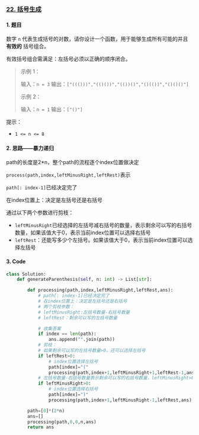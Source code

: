 ### [22. 括号生成](https://leetcode-cn.com/problems/generate-parentheses/) 

#### 1. 题目

数字 `n` 代表生成括号的对数，请你设计一个函数，用于能够生成所有可能的并且 **有效的** 括号组合。

有效括号组合需满足：左括号必须以正确的顺序闭合。

> 示例 1：
>
> 输入：`n = 3`
> 输出：`["((()))","(()())","(())()","()(())","()()()"]`
>
> 示例 2：
>
> 输入：`n = 1`
> 输出：`["()"]`

提示：

- `1 <= n <= 8`

#### 2. 思路——暴力递归

path的长度是2*n，整个path的流程逐个index位置做决定

`process(path,index,leftMinusRight,leftRest)`表示

`path[: index-1]`已经决定完了

在index位置上：决定是左括号还是右括号

通过以下两个参数进行剪枝：

- `leftMinusRight`已经选择的左括号减右括号的数量，表示剩余可以写的右括号数量，如果该值大于0，表示当前index位置可以选择右括号
- `leftRest`：还能写多少个左括号。如果该值大于0，表示当前index位置可以选择左括号

#### 3. Code

``` python
class Solution:
    def generateParenthesis(self, n: int) -> List[str]:

        def processing(path,index,leftMinusRight,leftRest,ans):
            # path[: index-1]已经决定完了
            # 在index位置上：决定是左括号还是右括号
            # 两个剪枝参数：
            # leftMinusRight:左括号数量-右括号数量
            # leftRest：剩余可以写的左括号数量

            # 收集答案
            if index == len(path):
                ans.append("".join(path))
            # 剪枝：
            # 如果剩余可以写的左括号数量>0，还可以选择左括号
            if leftRest>0:
                # index位置选择左括号
                path[index]="("
                processing(path,index+1,leftMinusRight+1,leftRest-1,ans)
            # 左括号数量-右括号数量表示剩余可以写的右括号数量，leftMinusRight>0，还可以选择左括号
            if leftMinusRight>0:
                # index位置选择右括号
                path[index]=")"
                processing(path,index+1,leftMinusRight-1,leftRest,ans)

        path=[0]*(2*n)
        ans=[]
        processing(path,0,0,n,ans)
        return ans
```


